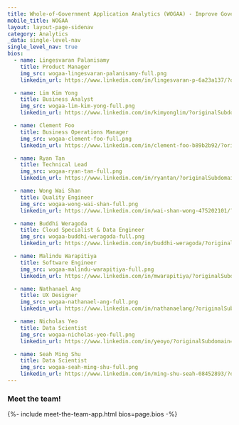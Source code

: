 ```yaml
---
title: Whole-of-Government Application Analytics (WOGAA) - Improve Government Services with Data
mobile_title: WOGAA
layout: layout-page-sidenav
category: Analytics
_data: single-level-nav
single_level_nav: true
bios:
  - name: Lingesvaran Palanisamy
    title: Product Manager
    img_src: wogaa-lingesvaran-palanisamy-full.png
    linkedin_url: https://www.linkedin.com/in/lingesvaran-p-6a23a137/?originalSubdomain=sg

  - name: Lim Kim Yong
    title: Business Analyst
    img_src: wogaa-lim-kim-yong-full.png
    linkedin_url: https://www.linkedin.com/in/kimyonglim/?originalSubdomain=sg

  - name: Clement Foo
    title: Business Operations Manager
    img_src: wogaa-clement-foo-full.png
    linkedin_url: https://www.linkedin.com/in/clement-foo-b89b2b92/?originalSubdomain=sg

  - name: Ryan Tan
    title: Technical Lead
    img_src: wogaa-ryan-tan-full.png
    linkedin_url: https://www.linkedin.com/in/ryantan/?originalSubdomain=sg

  - name: Wong Wai Shan
    title: Quality Engineer
    img_src: wogaa-wong-wai-shan-full.png
    linkedin_url: https://www.linkedin.com/in/wai-shan-wong-475202101/?originalSubdomain=sg

  - name: Buddhi Weragoda
    title: Cloud Specialist & Data Engineer
    img_src: wogaa-buddhi-weragoda-full.png
    linkedin_url: https://www.linkedin.com/in/buddhi-weragoda/?originalSubdomain=sg

  - name: Malindu Warapitiya
    title: Software Engineer
    img_src: wogaa-malindu-warapitiya-full.png
    linkedin_url: https://www.linkedin.com/in/mwarapitiya/?originalSubdomain=sg

  - name: Nathanael Ang
    title: UX Designer
    img_src: wogaa-nathanael-ang-full.png
    linkedin_url: https://www.linkedin.com/in/nathanaelang/?originalSubdomain=sg

  - name: Nicholas Yeo
    title: Data Scientist
    img_src: wogaa-nicholas-yeo-full.png
    linkedin_url: https://www.linkedin.com/in/yeoyo/?originalSubdomain=sg

  - name: Seah Ming Shu
    title: Data Scientist
    img_src: wogaa-seah-ming-shu-full.png
    linkedin_url: https://www.linkedin.com/in/ming-shu-seah-08452893/?originalSubdomain=sg
---
```


### Meet the team!
{%- include meet-the-team-app.html bios=page.bios -%}